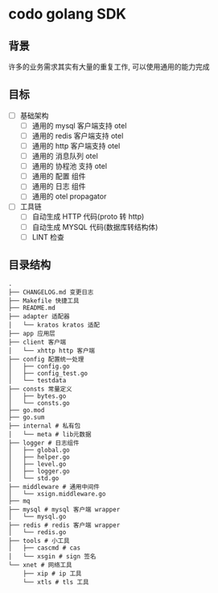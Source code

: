 # codo golang SDK

## 背景
许多的业务需求其实有大量的重复工作, 可以使用通用的能力完成

## 目标
- [ ] 基础架构
  - [ ] 通用的 mysql 客户端支持 otel
  - [ ] 通用的 redis 客户端支持 otel
  - [ ] 通用的 http 客户端支持 otel
  - [ ] 通用的 消息队列 otel
  - [ ] 通用的 协程池 支持 otel
  - [ ] 通用的 配置 组件
  - [ ] 通用的 日志 组件
  - [ ] 通用的 otel propagator
- [ ] 工具链
  - [ ] 自动生成 HTTP 代码(proto 转 http)
  - [ ] 自动生成 MYSQL 代码(数据库转结构体)
  - [ ] LINT 检查

## 目录结构
```
.
├── CHANGELOG.md 变更日志
├── Makefile 快捷工具
├── README.md
├── adapter 适配器
│   └── kratos kratos 适配
├── app 应用层
├── client 客户端
│   └── xhttp http 客户端
├── config 配置统一处理
│   ├── config.go
│   ├── config_test.go
│   └── testdata
├── consts 常量定义
│   ├── bytes.go
│   └── consts.go
├── go.mod 
├── go.sum
├── internal # 私有包
│   └── meta # lib元数据
├── logger # 日志组件
│   ├── global.go
│   ├── helper.go
│   ├── level.go
│   ├── logger.go
│   └── std.go
├── middleware # 通用中间件
│   └── xsign.middleware.go
├── mq
├── mysql # mysql 客户端 wrapper
│   └── mysql.go
├── redis # redis 客户端 wrapper
│   └── redis.go
├── tools # 小工具
│   ├── cascmd # cas 
│   └── xsgin # sign 签名
└── xnet # 网络工具
    ├── xip # ip 工具
    └── xtls # tls 工具
```